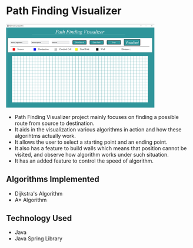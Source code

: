 # Path Finding Visualizer

<img src="https://github.com/Chetna03/Path-Finding-Visualizer/blob/main/images/image.png" width="80%" height="80%">



* Path Finding Visualizer project mainly focuses on finding a possible route from source to destination. 
* It aids in the visualization various algorithms in action and how these algorihtms actually work.
* It allows the user to select a starting point and an ending point.
* It also has a feature to build walls which means that position cannot be visited, and observe how algorithm works under such situation.
* It has an added feature to control the speed of algorithm.

## Algorithms Implemented

* Dijkstra's Algorithm
* A* Algorithm

## Technology Used

* Java
* Java Spring Library



